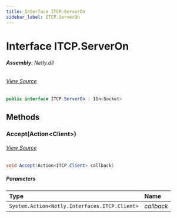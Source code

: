 ```yaml
---
title: Interface ITCP.ServerOn
sidebar_label: ITCP.ServerOn
---
```

# Interface ITCP.ServerOn


###### **Assembly**: Netly.dll
###### [View Source](https://github.com/alec1o/Netly/blob/dev/src/tcp/interfaces/ITCP.ServerOn.cs#L8)
```csharp title="Declaration"
public interface ITCP.ServerOn : IOn<Socket>
```
## Methods
### Accept(Action&lt;Client&gt;)

###### [View Source](https://github.com/alec1o/Netly/blob/dev/src/tcp/interfaces/ITCP.ServerOn.cs#L10)
```csharp title="Declaration"
void Accept(Action<ITCP.Client> callback)
```

##### Parameters

| Type | Name |
|:--- |:--- |
| `System.Action<Netly.Interfaces.ITCP.Client>` | *callback* |


